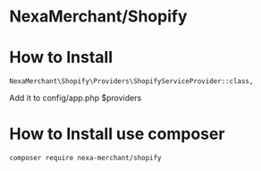 # NexaMerchant/Shopify

# How to Install


```
NexaMerchant\Shopify\Providers\ShopifyServiceProvider::class,
```
Add it to config/app.php $providers

# How to Install use composer

```
composer require nexa-merchant/shopify
```

# 